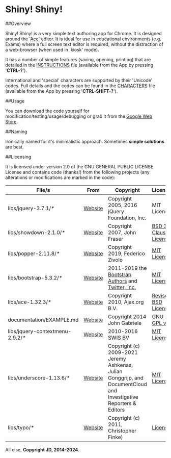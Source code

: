 # Shiny! Shiny!

##Overview

Shiny! Shiny! is a very simple text authoring app for Chrome. It is designed around the '[Ace](https://ace.c9.io)' editor. It is ideal for use in educational environments (e.g. Exams) where a full screen text editor is required, without the distraction of a web-browser (when used in 'kiosk' mode).

It has a number of simple features (saving, opening, printing) that are detailed in the [INSTRUCTIONS](documentation/INSTRUCTIONS.md) file (available from the App by pressing '__CTRL-?__').

International and 'special' characters are supported by their 'Unicode' codes. Full details and the codes can be found in the [CHARACTERS](documentation/CHARACTERS.md) file (available from the App by pressing '__CTRL-SHIFT-?__').

##Usage

You can download the code yourself for modification/testing/usage/debugging or grab it from the [Google Web Store](https://chrome.google.com/webstore/detail/shiny-shiny/ihigondjldgbcfcaabmplodljjliedaf).

##Naming

Ironically named for it's minimalistic approach. Sometimes __simple solutions__ are best.

##Licensing

It is licensed under version 2.0 of the GNU GENERAL PUBLIC LICENSE License and contains code (thanks!) from the following projects (any alterations or modifications are marked in the code):

|File/s|From|Copyright|License|
|---|---|---|---|
|libs/jquery-3.7.1/_*_|[Website](https://jquery.com/)|Copyright 2005, 2016 jQuery Foundation, Inc.|MIT License|
|libs/showdown-2.1.0/_*_|[Website](http://showdownjs.com/)|Copyright 2007, John Fraser|[BSD 3-Clause License](https://github.com/showdownjs/showdown/blob/master/license.txt)|
|libs/popper-2.11.8/_*_|[Website](https://popper.js.org/)|Copyright 2019, Federico Zivolo|[MIT License](https://github.com/floating-ui/floating-ui/blob/v2.x/LICENSE.md)|
|libs/bootstrap-5.3.2/_*_|[Website](https://getbootstrap.com)|2011-2019 the [Bootstrap Authors](https://github.com/twbs/bootstrap/graphs/contributors) and [Twitter, Inc.](https://twitter.com/)|[MIT License](https://github.com/twbs/bootstrap/blob/master/LICENSE)|
|libs/ace-1.32.3/_*_|[Website](https://ace.c9.io)|Copyright 2010, Ajax.org B.V.|[Revised BSD License](https://github.com/ajaxorg/ace/blob/master/LICENSE)|
|documentation/EXAMPLE.md|[Website](http://www.unexpected-vortices.com/sw/rippledoc/quick-markdown-example.html)|Copyright 2014 John Gabriele|[GNU GPL v3](http://www.gnu.org/licenses/)|
|libs/jquery-contextmenu-2.9.2/_*_|[Website](https://swisnl.github.io/jQuery-contextMenu)|2010-2016 SWIS BV|[MIT License](https://github.com/swisnl/jQuery-contextMenu/blob/master/LICENSE)|
|libs/underscore-1.13.6/_*_|[Website](https://underscorejs.org/)|Copyright (c) 2009-2021 Jeremy Ashkenas, Julian Gonggrijp, and DocumentCloud and Investigative Reporters & Editors|[MIT License](https://github.com/jashkenas/underscore/blob/master/LICENSE)|
|libs/typo/_*_|[Website](https://github.com/cfinke/Typo.js)|Copyright (c) 2011, Christopher Finke)|[License](https://github.com/cfinke/Typo.js/blob/master/license.txt)|

All else, __Copyright JD, 2014-2024__.